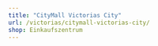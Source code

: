 ```yaml
---
title: "CityMall Victorias City"
url: /victorias/citymall-victorias-city/
shop: Einkaufszentrum
---
```

